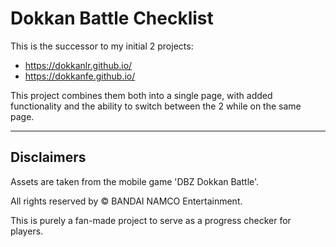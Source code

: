 # Dokkan Battle Checklist
This is the successor to my initial 2 projects:

- https://dokkanlr.github.io/
- https://dokkanfe.github.io/

This project combines them both into a single page, with added functionality and the ability to switch between the 2 while on the same page.

***

## Disclaimers

Assets are taken from the mobile game 'DBZ Dokkan Battle'.

All rights reserved by &copy; BANDAI NAMCO Entertainment.

This is purely a fan-made project to serve as a progress checker for players.
